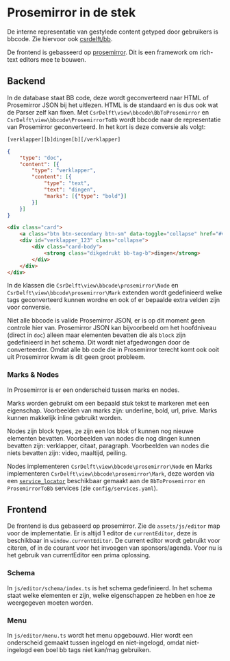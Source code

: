 # Prosemirror in de stek

De interne representatie van gestylede content getyped door gebruikers is bbcode. Zie hiervoor ook [csrdelft/bb](https://github.com/csrdelft/bb).

De frontend is gebasseerd op [prosemirror](https://prosemirror.net). Dit is een framework om rich-text editors mee te bouwen.

## Backend

In de database staat BB code, deze wordt geconverteerd naar HTML of Prosemirror JSON bij het uitlezen. HTML is de standaard en is dus ook wat de Parser zelf kan fixen. Met `CsrDelft\view\bbcode\BbToProsemirror` en `CsrDelft\view\bbcode\ProsemirrorToBb` wordt bbcode naar de representatie van Prosemirror geconverteerd. In het kort is deze conversie als volgt:

```
[verklapper][b]dingen[b][/verklapper]
```
```json
{
	"type": "doc",
	"content": [{
		"type": "verklapper",
		"content": [{
			"type": "text",
			"text": "dingen",
			"marks": [{"type": "bold"}]
		}]
	}]
}
```
```html
<div class="card">
	<a class="btn btn-secondary btn-sm" data-toggle="collapse" href="#verklapper_123">Verklapper</a>
	<div id="verklapper_123" class="collapse">
		<div class="card-body">
			<strong class="dikgedrukt bb-tag-b">dingen</strong>
		</div>
	</div>
</div>
```

In de klassen die `CsrDelft\view\bbcode\prosemirror\Node` en `CsrDelft\view\bbcode\prosemirror\Mark` extenden wordt gedefinieerd welke tags geconverteerd kunnen wordne en ook of er bepaalde extra velden zijn voor conversie.

Niet alle bbcode is valide Prosemirror JSON, er is op dit moment geen controle hier van. Prosemirror JSON kan bijvoorbeeld om het hoofdniveau (direct in `doc`) alleen maar elementen bevatten die als `block` zijn gedefinieerd in het schema. Dit wordt niet afgedwongen door de converteerder. Omdat alle bb code die in Prosemirror terecht komt ook ooit uit Prosemirror kwam is dit geen groot probleem.

### Marks & Nodes

In Prosemirror is er een onderscheid tussen marks en nodes.

Marks worden gebruikt om een bepaald stuk tekst te markeren met een eigenschap. Voorbeelden van marks zijn: underline, bold, url, prive. Marks kunnen makkelijk inline gebruikt worden.

Nodes zijn block types, ze zijn een los blok of kunnen nog nieuwe elementen bevatten. Voorbeelden van nodes die nog dingen kunnen bevatten zijn: verklapper, citaat, paragraph. Voorbeelden van nodes die niets bevatten zijn: video, maaltijd, peiling.

Nodes implementeren `CsrDelft\view\bbcode\prosemirror\Node` en Marks implementeren `CsrDelft\view\bbcode\prosemirror\Mark`, deze worden via een [`service_locator`](https://symfony.com/doc/current/service_container/service_subscribers_locators.html#defining-a-service-locator) beschikbaar gemaakt aan de `BbToProsemirror` en `ProsemirrorToBb` services (zie `config/services.yaml`).

## Frontend

De frontend is dus gebaseerd op prosemirror. Zie de `assets/js/editor` map voor de implementatie. Er is altijd 1 editor de `currentEditor`, deze is beschikbaar in `window.currentEditor`. De current editor wordt gebruikt voor citeren, of in de courant voor het invoegen van sponsors/agenda. Voor nu is het gebruik van currentEditor een prima oplossing.

### Schema

In `js/editor/schema/index.ts` is het schema gedefinieerd. In het schema staat welke elementen er zijn, welke eigenschappen ze hebben en hoe ze weergegeven moeten worden.

### Menu

In `js/editor/menu.ts` wordt het menu opgebouwd. Hier wordt een onderscheid gemaakt tussen ingelogd en niet-ingelogd, omdat niet-ingelogd een boel bb tags niet kan/mag gebruiken.
